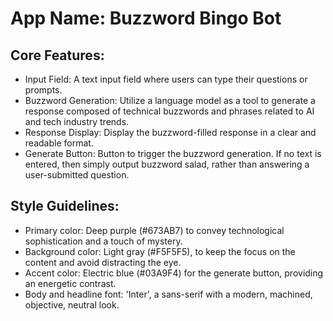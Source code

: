 # **App Name**: Buzzword Bingo Bot

## Core Features:

- Input Field: A text input field where users can type their questions or prompts.
- Buzzword Generation: Utilize a language model as a tool to generate a response composed of technical buzzwords and phrases related to AI and tech industry trends. 
- Response Display: Display the buzzword-filled response in a clear and readable format.
- Generate Button: Button to trigger the buzzword generation. If no text is entered, then simply output buzzword salad, rather than answering a user-submitted question.

## Style Guidelines:

- Primary color: Deep purple (#673AB7) to convey technological sophistication and a touch of mystery.
- Background color: Light gray (#F5F5F5), to keep the focus on the content and avoid distracting the eye.
- Accent color: Electric blue (#03A9F4) for the generate button, providing an energetic contrast.
- Body and headline font: 'Inter', a sans-serif with a modern, machined, objective, neutral look.